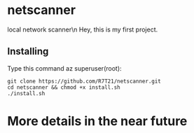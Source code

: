 # netscanner
local network scanner\n
Hey, this is my first project.

## Installing
Type this command az superuser(root):
```
git clone https://github.com/R7T21/netscanner.git
cd netscanner && chmod +x install.sh
./install.sh
```
# More details in the near future
